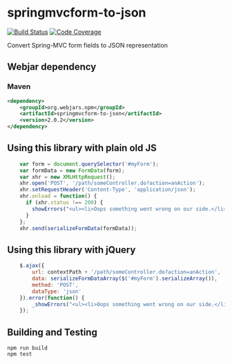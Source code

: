# springmvcform-to-json

[![Build Status](https://circleci.com/gh/donnchadh/springmvcform-to-json.svg?style=svg)](https://circleci.com/gh/donnchadh/springmvcform-to-json)
[![Code Coverage](https://codecov.io/gh/donnchadh/springmvcform-to-json/branch/master/graph/badge.svg)](https://codecov.io/gh/donnchadh/springmvcform-to-json)

Convert Spring-MVC form fields to JSON representation

## Webjar dependency

### Maven

```xml
<dependency>
    <groupId>org.webjars.npm</groupId>
    <artifactId>springmvcform-to-json</artifactId>
    <version>2.0.2</version>
</dependency>
```

## Using this library with plain old JS

```javascript
    var form = document.querySelector('#myForm');
    var formData = new FormData(form);
    var xhr = new XMLHttpRequest();
    xhr.open('POST', '/path/someController.do?action=anAction');
    xhr.setRequestHeader('Content-Type', 'application/json');
    xhr.onload = function() {
      if (xhr.status !== 200) {
        showErrors("<ul><li>Oops something went wrong on our side.</li></ul>");
      }
    };
    xhr.send(serializeFormData(formData));
```

## Using this library with jQuery

```javascript
    $.ajax({
        url: contextPath + '/path/someController.do?action=anAction',
        data: serializeFormDataArray($('#myForm').serializeArray()),
        method: 'POST',
        dataType: 'json'
    }).error(function() {
        _showErrors("<ul><li>Oops something went wrong on our side.</li></ul>");
    });
```

## Building and Testing

```
npm run build
npm test
```

